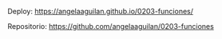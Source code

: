 Deploy:         https://angelaaguilan.github.io/0203-funciones/

Repositorio:    https://github.com/angelaaguilan/0203-funciones